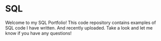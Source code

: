 # SQL
Welcome to my SQL Portfolio! This code repository contains examples of SQL code I have written. And recently uploaded. Take a look and let me know if you have any questions!


